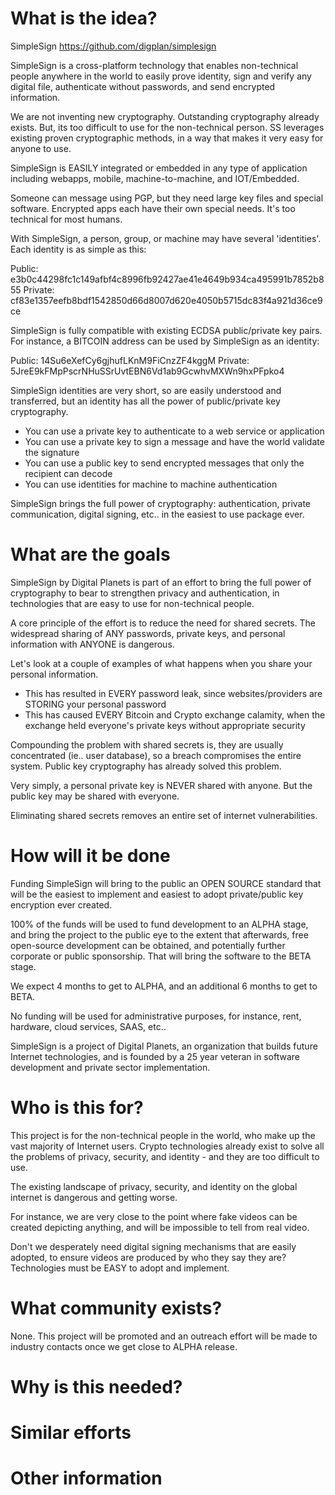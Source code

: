 # What is the idea?

SimpleSign https://github.com/digplan/simplesign

SimpleSign is a cross-platform technology that enables non-technical people anywhere in the world to easily prove identity, sign and verify any digital file, authenticate without passwords, and send encrypted information.

We are not inventing new cryptography.  Outstanding cryptography already exists.  But, its too difficult to use for the non-technical person.  SS leverages existing proven cryptographic methods, in a way that makes it very easy for anyone to use.

SimpleSign is EASILY integrated or embedded in any type of application including webapps, mobile, machine-to-machine, and IOT/Embedded.

Someone can message using PGP, but they need large key files and special software.  Encrypted apps each have their own special needs. It's too technical for most humans.

With SimpleSign, a person, group, or machine may have several 'identities'.  
Each identity is as simple as this:

Public:   e3b0c44298fc1c149afbf4c8996fb92427ae41e4649b934ca495991b7852b855
Private:  cf83e1357eefb8bdf1542850d66d8007d620e4050b5715dc83f4a921d36ce9ce

SimpleSign is fully compatible with existing ECDSA public/private key pairs. 
For instance, a BITCOIN address can be used by SimpleSign as an identity:

Public: 14Su6eXefCy6gjhufLKnM9FiCnzZF4kggM
Private: 5JreE9kFMpPscrNHuSSrUvtEBN6Vd1ab9GcwhvMXWn9hxPFpko4

SimpleSign identities are very short, so are easily understood and transferred, but an identity has all the power of public/private key cryptography. 

- You can use a private key to authenticate to a web service or application
- You can use a private key to sign a message and have the world validate the signature
- You can use a public key to send encrypted messages that only the recipient can decode
- You can use identities for machine to machine authentication

SimpleSign brings the full power of cryptography: authentication, private communication, digital signing, etc.. in the easiest to use package ever.

# What are the goals

SimpleSign by Digital Planets is part of an effort to bring the full power of cryptography to bear to strengthen privacy and authentication, in technologies that are easy to use for non-technical people.

A core principle of the effort is to reduce the need for shared secrets.
The widespread sharing of ANY passwords, private keys, and personal information with ANYONE is dangerous.  

Let's look at a couple of examples of what happens when you share your personal information. 

- This has resulted in EVERY password leak, since websites/providers are STORING your personal password
- This has caused EVERY Bitcoin and Crypto exchange calamity, when the exchange held everyone's private keys without appropriate security

Compounding the problem with shared secrets is, they are usually concentrated (ie.. user database), so a breach compromises the entire system.  Public key cryptography has already solved this problem.

Very simply, a personal private key is NEVER shared with anyone.  But the public key may be shared with everyone.

Eliminating shared secrets removes an entire set of internet vulnerabilities.

# How will it be done

Funding SimpleSign will bring to the public an OPEN SOURCE standard that will be the easiest to implement and easiest to adopt private/public key encryption ever created.

100% of the funds will be used to fund development to an ALPHA stage, and bring the project to the public eye to the extent that afterwards, free open-source development can be obtained, and potentially further corporate or public sponsorship. That will bring the software to the BETA stage.

We expect 4 months to get to ALPHA, and an additional 6 months to get to BETA.

No funding will be used for administrative purposes, for instance, rent, hardware, cloud services, SAAS, etc.. 

SimpleSign is a project of Digital Planets, an organization that builds future Internet technologies, and is founded by a 25 year veteran in software development and private sector implementation.

# Who is this for?

This project is for the non-technical people in the world, who make up the vast majority of Internet users.  Crypto technologies already exist to solve all the problems of privacy, security, and identity - and they are too difficult to use.   

The existing landscape of privacy, security, and identity on the global internet is dangerous and getting worse.  

For instance, we are very close to the point where fake videos can be created depicting anything, and will be impossible to tell from real video.  

Don't we desperately need digital signing mechanisms that are easily adopted, to ensure videos are produced by who they say they are?   Technologies must be EASY to adopt and implement.

# What community exists?

None.  This project will be promoted and an outreach effort will be made to industry contacts once we get close to ALPHA release.

# Why is this needed?

# Similar efforts

# Other information
